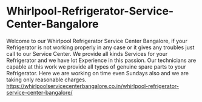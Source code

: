 # Whirlpool-Refrigerator-Service-Center-Bangalore
Welcome to our Whirlpool Refrigerator Service Center Bangalore, if your Refrigerator is not working properly in any case or it gives any troubles just call to our Service Center. We provide all kinds Services for your Refrigerator and we have lot Experience in this passion. Our technicians are capable at this work we provide all types of genuine spare parts to your Refrigerator. Here we are working on time even Sundays also and we are taking only reasonable charges.          https://whirlpoolservicecenterbangalore.co.in/whirlpool-refrigerator-service-center-bangalore/
